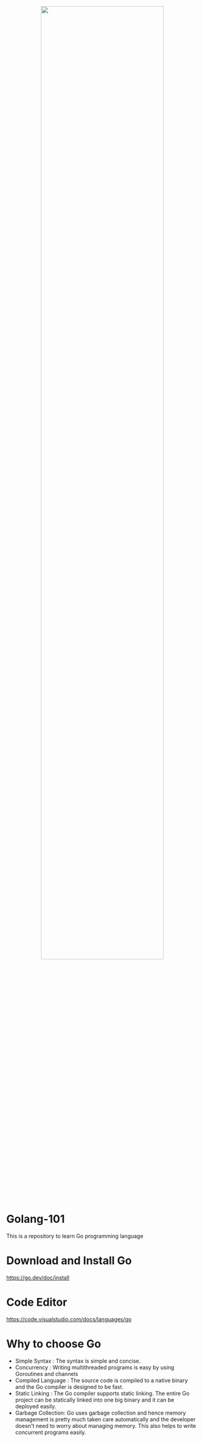 <p align="center" width="100%">
    <img width="80%" src="https://github.com/ezgiefee/Golang-Exercises/assets/10654643/660701fa-5eec-413a-8efc-5f2f4a53d014/goo.png"> 
</p>

# Golang-101
This is a repository to learn Go programming language 

# Download and Install Go
https://go.dev/doc/install

# Code Editor
https://code.visualstudio.com/docs/languages/go

# Why to choose Go
* Simple Syntax : The syntax is simple and concise. 
* Concurrency : Writing multithreaded programs is easy by using Goroutines and channels
* Compiled Language : The source code is compiled to a native binary and the Go compiler is designed to be fast.
* Static Linking : The Go compiler supports static linking. The entire Go project can be statically linked into one big binary and it can be deployed easily. 
* Garbage Collection: Go uses garbage collection and hence memory management is pretty much taken care automatically and the developer doesn't need to worry about managing memory. This also helps to write concurrent programs easily.





